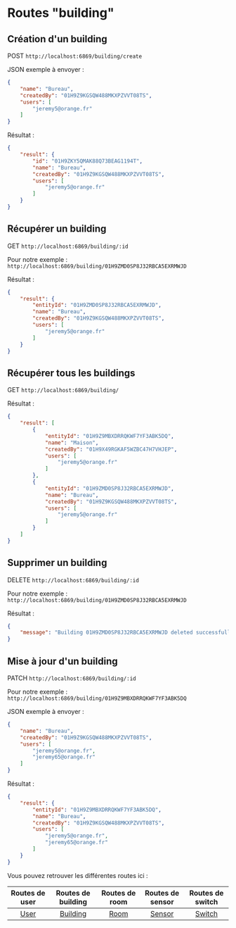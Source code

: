 # Routes "building"

## Création d'un building

POST ``http://localhost:6869/building/create``

JSON exemple à envoyer :

```JSON
{
    "name": "Bureau",
    "createdBy": "01H9Z9KGSQW488MKXPZVVT08TS",
    "users": [
        "jeremy5@orange.fr"
    ]
}
```

Résultat : 

```JSON
{
    "result": {
        "id": "01H9ZKY5QMAK88Q73BEAG1194T",
        "name": "Bureau",
        "createdBy": "01H9Z9KGSQW488MKXPZVVT08TS",
        "users": [
            "jeremy5@orange.fr"
        ]
    }
}
```

## Récupérer un building

GET ``http://localhost:6869/building/:id``

Pour notre exemple : ``http://localhost:6869/building/01H9ZMD0SP8J32RBCA5EXRMWJD``

Résultat : 

```JSON
{
    "result": {
        "entityId": "01H9ZMD0SP8J32RBCA5EXRMWJD",
        "name": "Bureau",
        "createdBy": "01H9Z9KGSQW488MKXPZVVT08TS",
        "users": [
            "jeremy5@orange.fr"
        ]
    }
}
```

## Récupérer tous les buildings

GET ``http://localhost:6869/building/``

Résultat : 

```JSON
{
    "result": [
        {
            "entityId": "01H9Z9MBXDRRQKWF7YF3ABK5DQ",
            "name": "Maison",
            "createdBy": "01H9X49RGKAF5WZBC47H7VHJEP",
            "users": [
                "jeremy5@orange.fr"
            ]
        },
        {
            "entityId": "01H9ZMD0SP8J32RBCA5EXRMWJD",
            "name": "Bureau",
            "createdBy": "01H9Z9KGSQW488MKXPZVVT08TS",
            "users": [
                "jeremy5@orange.fr"
            ]
        }
    ]
}
```

## Supprimer un building

DELETE ``http://localhost:6869/building/:id``

Pour notre exemple : ``http://localhost:6869/building/01H9ZMD0SP8J32RBCA5EXRMWJD``

Résultat : 

```JSON
{
    "message": "Building 01H9ZMD0SP8J32RBCA5EXRMWJD deleted successfully."
}
```

## Mise à jour d'un building

PATCH ``http://localhost:6869/building/:id``

Pour notre exemple : ``http://localhost:6869/building/01H9Z9MBXDRRQKWF7YF3ABK5DQ``

JSON exemple à envoyer : 

```JSON
{
    "name": "Bureau",
    "createdBy": "01H9Z9KGSQW488MKXPZVVT08TS",
    "users": [
        "jeremy5@orange.fr",
        "jeremy65@orange.fr"
    ]
}
```

Résultat : 

```JSON
{
    "result": {
        "entityId": "01H9Z9MBXDRRQKWF7YF3ABK5DQ",
        "name": "Bureau",
        "createdBy": "01H9Z9KGSQW488MKXPZVVT08TS",
        "users": [
            "jeremy5@orange.fr",
            "jeremy65@orange.fr"
        ]
    }
}
```

Vous pouvez retrouver les différentes routes ici :

| Routes de user | Routes de building | Routes de room | Routes de sensor | Routes de switch |
| :---:| :---:    | :---:| :---:  | :---:  |
| [User](user/README.md) | [Building](building/README.md) | [Room](room/README.md) | [Sensor](sensor/README.md) | [Switch](switch/README.md) |